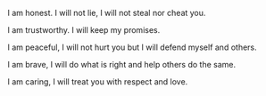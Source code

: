 I am honest.
I will not lie,
I will not steal
nor cheat you.

I am trustworthy.
I will keep my promises.

I am peaceful,
I will not hurt you
but I will defend myself and others.

I am brave,
I will do what is right
and help others do the same.

I am caring,
I will treat you with respect and love.
